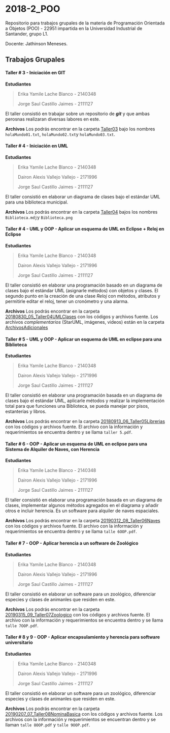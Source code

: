 # 2018-2_POO

Repositorio para trabajos grupales de la materia de Programación Orientada a Objetos (POO) - 22951 impartida en la Universidad Industrial de Santander, grupo L1.

Docente: Jathinson Meneses.

## Trabajos Grupales

#### Taller # 3 - Iniciación en GIT
**Estudiantes**
>Erika Yamile Lache Blanco - 2140348
>
>Jorge Saul Castillo Jaimes - 2111127

El taller consistió en trabajar sobre un repositorio de **_git_** y que ambas perosnas realizaran diversas labores en este.

**Archivos** Los podrás encontrar en la carpeta [Taller03](Taller03) bajo los nombres `holaMundo01.txt`, `holaMundo02.txt`y `holaMundo03.txt`.

#### Taller # 4 - Iniciación en UML
**Estudiantes**
>Erika Yamile Lache Blanco - 2140348
>
>Dairon Alexis Vallejo Vallejo - 2171996
>
>Jorge Saul Castillo Jaimes - 2111127

El taller consistió en elaborar un diagrama de clases bajo el estándar UML para una biblioteca municipal. 

**Archivos** Los podrás encontrar en la carpeta [Taller04](Taller04) bajos los nombres `Biblioteca.mdj`y `Biblioteca.png`

#### Taller # 4 - UML y OOP - Aplicar un esquema de UML en Eclipse + Reloj en Eclipse
**Estudiantes**
>Erika Yamile Lache Blanco - 2140348
>
>Dairon Alexis Vallejo Vallejo - 2171996
>
>Jorge Saul Castillo Jaimes - 2111127

El taller consistió en elaborar una programación basado en un diagrama de clases bajo el estándar UML (asignarle métodos) con objetos y clases. El segundo punto en la creación de una clase _Reloj_ con métodos, atributos y permitirle editar el reloj, tener un cronómetro y una alarma.

**Archivos** Los podrás encontrar en la carpeta [20180830_05_Taller04UMLClases](20180830_05_Taller04UMLClases) con los códigos y archivos fuente. Los archivos _complementarios_ (StarUML, imágenes, videos) están en la carpeta [ArchivosAdicionales](20180830_05_Taller04UMLClases/ArchivosAdicionales)

#### Taller # 5 - UML y OOP - Aplicar un esquema de UML en eclipse para una Biblioteca
**Estudiantes**
>Erika Yamile Lache Blanco - 2140348
>
>Dairon Alexis Vallejo Vallejo - 2171996
>
>Jorge Saul Castillo Jaimes - 2111127

El taller consistió en elaborar una programación basada en un diagrama de clases bajo el estándar UML, aplicarle métodos y realizar la implementación total para que funciones una Biblioteca, se pueda manejar por pisos, estanterías y libros.

**Archivos** Los podrás encontrar en la carpeta [20180913_06_Taller05Librerias](20180913_06_Taller05Librerias) con los códigos y archivos fuente. El archivo con la información y requerimientos se encuentra dentro y se llama `taller 5.pdf`.

#### Taller # 6 - OOP - Aplicar un esquema de UML en eclipse para una Sistema de Alquiler de Naves, con Herencia
**Estudiantes**
>Erika Yamile Lache Blanco - 2140348
>
>Dairon Alexis Vallejo Vallejo - 2171996
>
>Jorge Saul Castillo Jaimes - 2111127

El taller consistió en elaborar una programación basada en un diagrama de clases, implementar algunos métodos agregados en el diagrama y añadir otros e incluir herencia. Es un software para alquiler de naves espaciales.

**Archivos** Los podrás encontrar en la carpeta [20190312_08_Taller06Naves](20190312_08_Taller06Naves) con los códigos y archivos fuente. El archivo con la información y requerimientos se encuentra dentro y se llama `talle 6OOP.pdf`.

#### Taller # 7 - OOP - Aplicar herencia a un software de Zoológico
**Estudiantes**
>Erika Yamile Lache Blanco - 2140348
>
>Dairon Alexis Vallejo Vallejo - 2171996
>
>Jorge Saul Castillo Jaimes - 2111127

El taller consistió en elaborar un software para un zoológico, diferenciar especies y clases de animanles que residen en este.

**Archivos** Los podrás encontrar en la carpeta [20190315_09_Taller07Zoologico](20190315_09_Taller07Zoologico) con los códigos y archivos fuente. El archivo con la información y requerimientos se encuentra dentro y se llama `talle 7OOP.pdf`.

#### Taller # 8 y 9 - OOP - Aplicar encapsulamiento y herencia para software universitario
**Estudiantes**
>Erika Yamile Lache Blanco - 2140348
>
>Dairon Alexis Vallejo Vallejo - 2171996
>
>Jorge Saul Castillo Jaimes - 2111127

El taller consistió en elaborar un software para un zoológico, diferenciar especies y clases de animanles que residen en este.

**Archivos** Los podrás encontrar en la carpeta [20190207_07_Taller08NominaBasica](20190207_07_Taller08NominaBasica) con los códigos y archivos fuente. Los archivos con la información y requerimientos se encuentran dentro y se llaman `talle 8OOP.pdf` y `talle 9OOP.pdf`.
